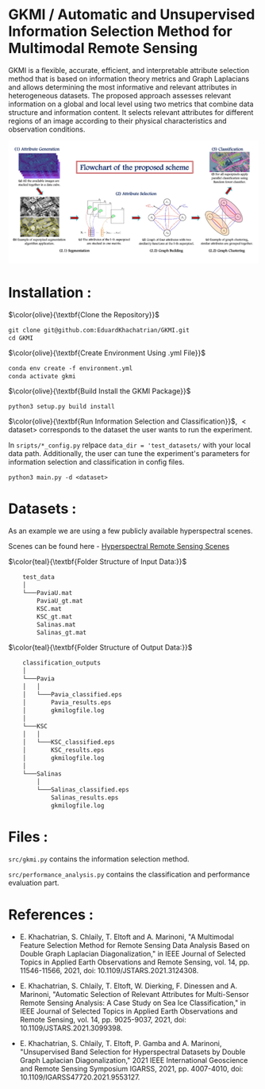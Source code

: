 # GKMI / Automatic and Unsupervised Information Selection Method for Multimodal Remote Sensing

GKMI is a flexible, accurate, efficient, and interpretable attribute selection method that is based on information theory metrics and Graph Laplacians and allows determining the most informative and relevant attributes in heterogeneous datasets. The proposed approach assesses relevant information on a global and local level using two metrics that combine data structure and information content.  It selects relevant attributes for different regions of an image according to their physical characteristics and observation conditions. 

![Alt text](flowchart.jpg)

# Installation :

$\color{olive}{\textbf{Clone the Repository}}$
 
```
git clone git@github.com:EduardKhachatrian/GKMI.git
cd GKMI
```

$\color{olive}{\textbf{Create Environment Using .yml File}}$
 
```
conda env create -f environment.yml
conda activate gkmi
```
$\color{olive}{\textbf{Build Install the GKMI Package}}$
```
python3 setup.py build install
```

$\color{olive}{\textbf{Run Information Selection and Classification}}$, $<\text{dataset}>$ corresponds to the dataset the user wants to run the experiment. 

In ```sripts/*_config.py``` relpace ``` data_dir = 'test_datasets/ ``` with your local data path. Additionally, the user can tune the experiment's parameters for information selection and classification in config files.
    
```
python3 main.py -d <dataset>
```

# Datasets :

As an example we are using a few publicly available hyperspectral scenes. 

Scenes can be found here - [Hyperspectral Remote Sensing Scenes](https://www.ehu.eus/ccwintco/index.php/Hyperspectral_Remote_Sensing_Scenes)


$\color{teal}{\textbf{Folder Structure of Input Data:}}$
    
        test_data
        │     
        └───PaviaU.mat
            PaviaU_gt.mat
            KSC.mat
            KSC_gt.mat
            Salinas.mat
            Salinas_gt.mat

$\color{teal}{\textbf{Folder Structure of Output Data:}}$

        classification_outputs
        │     
        └───Pavia  
        │   │     
        │   └───Pavia_classified.eps
        │       Pavia_results.eps
        │       gkmilogfile.log
        │
        └───KSC
        │   │
        │   └───KSC_classified.eps
        │       KSC_results.eps
        │       gkmilogfile.log
        │
        └───Salinas
            │
            └───Salinas_classified.eps
                Salinas_results.eps
                gkmilogfile.log 

# Files :

```src/gkmi.py``` contains the information selection method.

```src/performance_analysis.py``` contains the classification and performance evaluation part.

# References :

* E. Khachatrian, S. Chlaily, T. Eltoft and A. Marinoni, "A Multimodal Feature Selection Method for Remote Sensing Data Analysis Based on Double Graph Laplacian Diagonalization," in IEEE Journal of Selected Topics in Applied Earth Observations and Remote Sensing, vol. 14, pp. 11546-11566, 2021, doi: 10.1109/JSTARS.2021.3124308.

* E. Khachatrian, S. Chlaily, T. Eltoft, W. Dierking, F. Dinessen and A. Marinoni, "Automatic Selection of Relevant Attributes for Multi-Sensor Remote Sensing Analysis: A Case Study on Sea Ice Classification," in IEEE Journal of Selected Topics in Applied Earth Observations and Remote Sensing, vol. 14, pp. 9025-9037, 2021, doi: 10.1109/JSTARS.2021.3099398.

* E. Khachatrian, S. Chlaily, T. Eltoft, P. Gamba and A. Marinoni, "Unsupervised Band Selection for Hyperspectral Datasets by Double Graph Laplacian Diagonalization," 2021 IEEE International Geoscience and Remote Sensing Symposium IGARSS, 2021, pp. 4007-4010, doi: 10.1109/IGARSS47720.2021.9553127.


